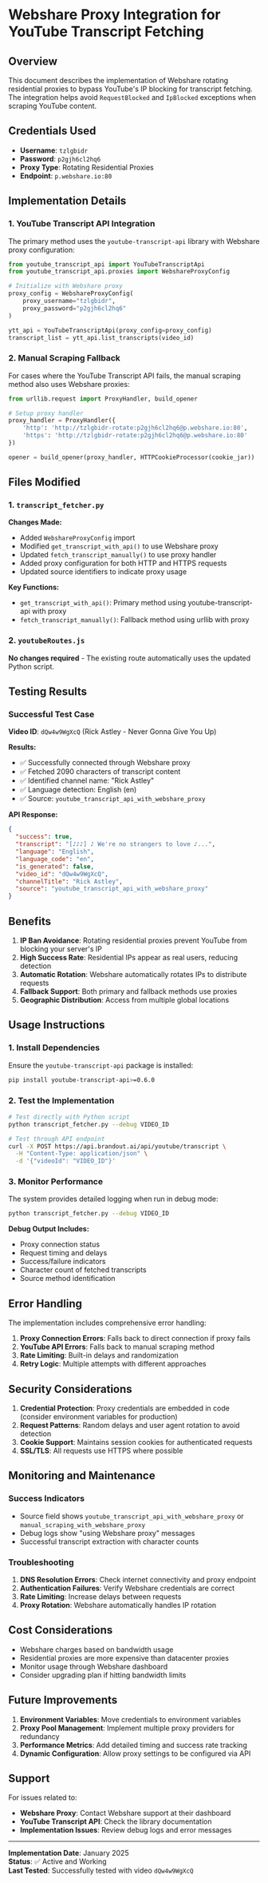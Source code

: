 # Webshare Proxy Integration for YouTube Transcript Fetching

## Overview

This document describes the implementation of Webshare rotating residential proxies to bypass YouTube's IP blocking for transcript fetching. The integration helps avoid `RequestBlocked` and `IpBlocked` exceptions when scraping YouTube content.

## Credentials Used

- **Username**: `tzlgbidr`
- **Password**: `p2gjh6cl2hq6`
- **Proxy Type**: Rotating Residential Proxies
- **Endpoint**: `p.webshare.io:80`

## Implementation Details

### 1. YouTube Transcript API Integration

The primary method uses the `youtube-transcript-api` library with Webshare proxy configuration:

```python
from youtube_transcript_api import YouTubeTranscriptApi
from youtube_transcript_api.proxies import WebshareProxyConfig

# Initialize with Webshare proxy
proxy_config = WebshareProxyConfig(
    proxy_username="tzlgbidr",
    proxy_password="p2gjh6cl2hq6"
)

ytt_api = YouTubeTranscriptApi(proxy_config=proxy_config)
transcript_list = ytt_api.list_transcripts(video_id)
```

### 2. Manual Scraping Fallback

For cases where the YouTube Transcript API fails, the manual scraping method also uses Webshare proxies:

```python
from urllib.request import ProxyHandler, build_opener

# Setup proxy handler
proxy_handler = ProxyHandler({
    'http': 'http://tzlgbidr-rotate:p2gjh6cl2hq6@p.webshare.io:80',
    'https': 'http://tzlgbidr-rotate:p2gjh6cl2hq6@p.webshare.io:80'
})

opener = build_opener(proxy_handler, HTTPCookieProcessor(cookie_jar))
```

## Files Modified

### 1. `transcript_fetcher.py`

**Changes Made:**
- Added `WebshareProxyConfig` import
- Modified `get_transcript_with_api()` to use Webshare proxy
- Updated `fetch_transcript_manually()` to use proxy handler
- Added proxy configuration for both HTTP and HTTPS requests
- Updated source identifiers to indicate proxy usage

**Key Functions:**
- `get_transcript_with_api()`: Primary method using youtube-transcript-api with proxy
- `fetch_transcript_manually()`: Fallback method using urllib with proxy

### 2. `youtubeRoutes.js`

**No changes required** - The existing route automatically uses the updated Python script.

## Testing Results

### Successful Test Case

**Video ID**: `dQw4w9WgXcQ` (Rick Astley - Never Gonna Give You Up)

**Results:**
- ✅ Successfully connected through Webshare proxy
- ✅ Fetched 2090 characters of transcript content
- ✅ Identified channel name: "Rick Astley"
- ✅ Language detection: English (en)
- ✅ Source: `youtube_transcript_api_with_webshare_proxy`

**API Response:**
```json
{
  "success": true,
  "transcript": "[♪♪♪] ♪ We're no strangers to love ♪...",
  "language": "English",
  "language_code": "en",
  "is_generated": false,
  "video_id": "dQw4w9WgXcQ",
  "channelTitle": "Rick Astley",
  "source": "youtube_transcript_api_with_webshare_proxy"
}
```

## Benefits

1. **IP Ban Avoidance**: Rotating residential proxies prevent YouTube from blocking your server's IP
2. **High Success Rate**: Residential IPs appear as real users, reducing detection
3. **Automatic Rotation**: Webshare automatically rotates IPs to distribute requests
4. **Fallback Support**: Both primary and fallback methods use proxies
5. **Geographic Distribution**: Access from multiple global locations

## Usage Instructions

### 1. Install Dependencies

Ensure the `youtube-transcript-api` package is installed:

```bash
pip install youtube-transcript-api>=0.6.0
```

### 2. Test the Implementation

```bash
# Test directly with Python script
python transcript_fetcher.py --debug VIDEO_ID

# Test through API endpoint
curl -X POST https://api.brandout.ai/api/youtube/transcript \
  -H "Content-Type: application/json" \
  -d '{"videoId": "VIDEO_ID"}'
```

### 3. Monitor Performance

The system provides detailed logging when run in debug mode:

```bash
python transcript_fetcher.py --debug VIDEO_ID
```

**Debug Output Includes:**
- Proxy connection status
- Request timing and delays
- Success/failure indicators
- Character count of fetched transcripts
- Source method identification

## Error Handling

The implementation includes comprehensive error handling:

1. **Proxy Connection Errors**: Falls back to direct connection if proxy fails
2. **YouTube API Errors**: Falls back to manual scraping method
3. **Rate Limiting**: Built-in delays and randomization
4. **Retry Logic**: Multiple attempts with different approaches

## Security Considerations

1. **Credential Protection**: Proxy credentials are embedded in code (consider environment variables for production)
2. **Request Patterns**: Random delays and user agent rotation to avoid detection
3. **Cookie Support**: Maintains session cookies for authenticated requests
4. **SSL/TLS**: All requests use HTTPS where possible

## Monitoring and Maintenance

### Success Indicators

- Source field shows `youtube_transcript_api_with_webshare_proxy` or `manual_scraping_with_webshare_proxy`
- Debug logs show "using Webshare proxy" messages
- Successful transcript extraction with character counts

### Troubleshooting

1. **DNS Resolution Errors**: Check internet connectivity and proxy endpoint
2. **Authentication Failures**: Verify Webshare credentials are correct
3. **Rate Limiting**: Increase delays between requests
4. **Proxy Rotation**: Webshare automatically handles IP rotation

## Cost Considerations

- Webshare charges based on bandwidth usage
- Residential proxies are more expensive than datacenter proxies
- Monitor usage through Webshare dashboard
- Consider upgrading plan if hitting bandwidth limits

## Future Improvements

1. **Environment Variables**: Move credentials to environment variables
2. **Proxy Pool Management**: Implement multiple proxy providers for redundancy
3. **Performance Metrics**: Add detailed timing and success rate tracking
4. **Dynamic Configuration**: Allow proxy settings to be configured via API

## Support

For issues related to:
- **Webshare Proxy**: Contact Webshare support at their dashboard
- **YouTube Transcript API**: Check the library documentation
- **Implementation Issues**: Review debug logs and error messages

---

**Implementation Date**: January 2025  
**Status**: ✅ Active and Working  
**Last Tested**: Successfully tested with video `dQw4w9WgXcQ` 